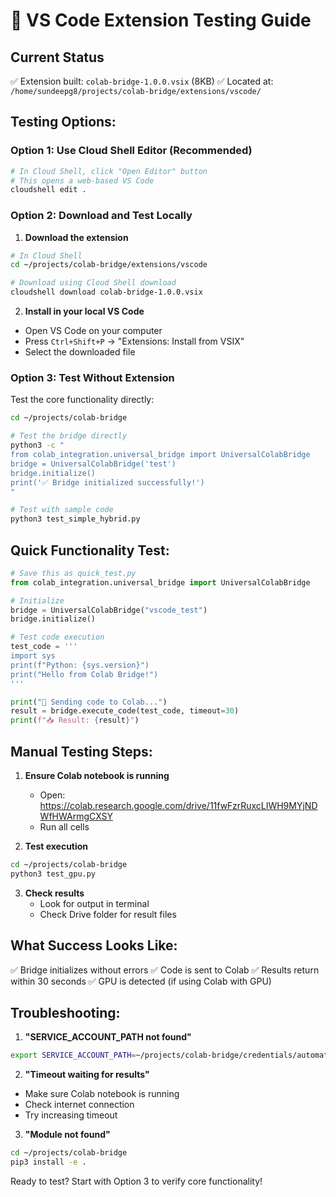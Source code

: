 # 🚀 VS Code Extension Testing Guide

## Current Status
✅ Extension built: `colab-bridge-1.0.0.vsix` (8KB)
✅ Located at: `/home/sundeepg8/projects/colab-bridge/extensions/vscode/`

## Testing Options:

### Option 1: Use Cloud Shell Editor (Recommended)
```bash
# In Cloud Shell, click "Open Editor" button
# This opens a web-based VS Code
cloudshell edit .
```

### Option 2: Download and Test Locally

1. **Download the extension**
```bash
# In Cloud Shell
cd ~/projects/colab-bridge/extensions/vscode

# Download using Cloud Shell download
cloudshell download colab-bridge-1.0.0.vsix
```

2. **Install in your local VS Code**
- Open VS Code on your computer
- Press `Ctrl+Shift+P` → "Extensions: Install from VSIX"
- Select the downloaded file

### Option 3: Test Without Extension

Test the core functionality directly:

```bash
cd ~/projects/colab-bridge

# Test the bridge directly
python3 -c "
from colab_integration.universal_bridge import UniversalColabBridge
bridge = UniversalColabBridge('test')
bridge.initialize()
print('✅ Bridge initialized successfully!')
"

# Test with sample code
python3 test_simple_hybrid.py
```

## Quick Functionality Test:

```python
# Save this as quick_test.py
from colab_integration.universal_bridge import UniversalColabBridge

# Initialize
bridge = UniversalColabBridge("vscode_test")
bridge.initialize()

# Test code execution
test_code = '''
import sys
print(f"Python: {sys.version}")
print("Hello from Colab Bridge!")
'''

print("🚀 Sending code to Colab...")
result = bridge.execute_code(test_code, timeout=30)
print(f"📥 Result: {result}")
```

## Manual Testing Steps:

1. **Ensure Colab notebook is running**
   - Open: https://colab.research.google.com/drive/11fwFzrRuxcLIWH9MYjNDWfHWArmgCXSY
   - Run all cells

2. **Test execution**
```bash
cd ~/projects/colab-bridge
python3 test_gpu.py
```

3. **Check results**
   - Look for output in terminal
   - Check Drive folder for result files

## What Success Looks Like:

✅ Bridge initializes without errors
✅ Code is sent to Colab
✅ Results return within 30 seconds
✅ GPU is detected (if using Colab with GPU)

## Troubleshooting:

1. **"SERVICE_ACCOUNT_PATH not found"**
```bash
export SERVICE_ACCOUNT_PATH=~/projects/colab-bridge/credentials/automation-engine-463103-ee5a06e18248.json
```

2. **"Timeout waiting for results"**
- Make sure Colab notebook is running
- Check internet connection
- Try increasing timeout

3. **"Module not found"**
```bash
cd ~/projects/colab-bridge
pip3 install -e .
```

Ready to test? Start with Option 3 to verify core functionality!
